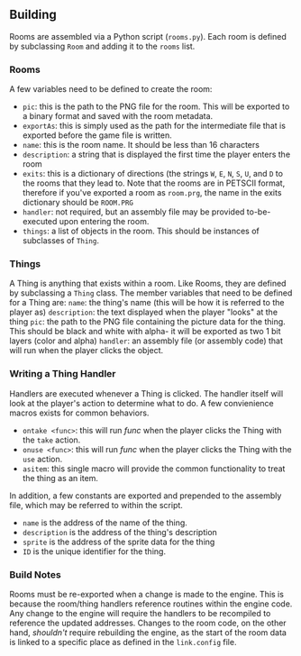 ## Building
Rooms are assembled via a Python script (`rooms.py`).
Each room is defined by subclassing `Room` and adding it to the `rooms`
list.

### Rooms
A few variables need to be defined to create the room:
* `pic`: this is the path to the PNG file for the room. This will be exported to a binary format and saved with the room metadata.
* `exportAs`: this is simply used as the path for the intermediate file that is exported before the game file is written.
* `name`: this is the room name. It should be less than 16 characters
* `description`: a string that is displayed the first time the player enters the room
* `exits`: this is a dictionary of directions (the strings `W`, `E`, `N`, `S`, `U`, and `D` to the rooms that they lead to.
Note that the rooms are in PETSCII format, therefore if you've exported a room as `room.prg`, the name in the exits dictionary should be `ROOM.PRG`
* `handler`: not required, but an assembly file may be provided to-be-executed upon entering the room.
* `things`: a list of objects in the room. This should be instances of subclasses of `Thing`.

### Things
A Thing is anything that exists within a room. Like Rooms, they are defined by subclassing a `Thing` class.  The member variables that need to be defined for a Thing are:
`name`: the thing's name (this will be how it is referred to the player as)
`description`: the text displayed when the player "looks" at the thing
`pic`: the path to the PNG file containing the picture data for the thing. This should be black and white with alpha- it will be exported as two 1 bit layers (color and alpha)
`handler`: an assembly file (or assembly code) that will run when the player clicks the object.

### Writing a Thing Handler
Handlers are executed whenever a Thing is clicked. The handler itself will look at the player's action to determine what to do.
A few convienience macros exists for common behaviors. 
* `ontake <func>`: this will run _func_ when the player clicks the Thing with the `take` action.
* `onuse <func>`: this will run _func_ when the player clicks the Thing with the `use` action.
* `asitem`: this single macro will provide the common functionality to treat the thing as an item.

In addition, a few constants are exported and prepended to the assembly file, which may be referred to within the script.
* `name` is the address of the name of the thing.
* `description` is the address of the thing's description
* `sprite` is the address of the sprite data for the thing
* `ID` is the unique identifier for the thing.

### Build Notes
Rooms must be re-exported when a change is made to the engine.  This is because the room/thing handlers reference routines within the engine code.
Any change to the engine will require the handlers to be recompiled to reference the updated addresses.
Changes to the room code, on the other hand, _shouldn't_ require rebuilding the engine, as the start of the room data is linked to a specific place as defined in the `link.config` file.